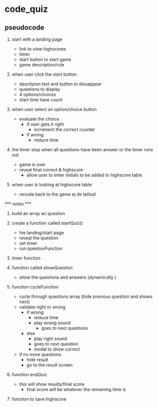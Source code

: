 # code_quiz

## pseudocode
1. start with a landing page
    * link to view highscores
    * timer
    * start button to start game
    * game description/rule

2. when user click the start button
    * descitpion text and button to dissappear
    * questions to display
    * 4 options/choices
    * start time have count

3. when user select an option/choice button
    * evaluate the choice
        * if user gets it right
            * increment the correct counter
        * if wrong
            * reduce time

4. the timer stop when all questions have been answer or the timer runs out
    * game is over
    * reveal final correct & highscore
        * allow user to enter initials to be added to highscore table

5. when user is looking at highscore table
    * reroute back to the game ej de latitud 

*** notes ***
1. build an array w/ question
2. create a function called startQuiz()
    * hie landing/start page
    * reveal the question
    * set timer
    * run questionFunction

3. timer function 
4. function called showQuestion 
    * show the questions and answers (dynamically )
5. function cycleFunction 
    * cycle through questions array (hide previous question and shows next)
    * validate right or wrong
        * if wrong 
            * reduce time
            * play wrong sound
                * goes to next questions
        * else
            * play right sound
            * goes to next question 
            * modal to show correct
    * if no more questions
        * hide result    
        * go to the result screen
6. function endQuiz 
    * this will show results/final score
        * final score will be whatever the remaining time is 
7. function to save highscore


